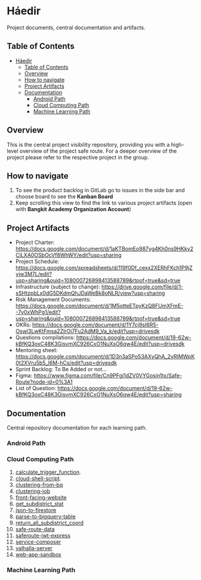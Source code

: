 # Háedir

Project documents, central documentation and artifacts.

## Table of Contents

- [Háedir](#háedir)
  - [Table of Contents](#table-of-contents)
  - [Overview](#overview)
  - [How to navigate](#how-to-navigate)
  - [Project Artifacts](#project-artifacts)
  - [Documentation](#documentation)
    - [Android Path](#android-path)
    - [Cloud Computing Path](#cloud-computing-path)
    - [Machine Learning Path](#machine-learning-path)
## Overview

This is the central project visibility repository, providing you with a high-level overview of the project safe route. For a deeper overview of the project please refer to the respective project in the group.

## How to navigate

1. To see the product backlog in GitLab go to issues in the side bar and choose board to see the **Kanban Board**
2. Keep scrolling this view to find the link to various project artifacts (open with **Bangkit Academy Organization Account**)

## Project Artifacts

- Project Charter: https://docs.google.com/document/d/1aKTBomEo987yg4Kh0ns9HKky2CiLXA0OSbOcVf8WhWY/edit?usp=sharing
- Project Schedule: https://docs.google.com/spreadsheets/d/119f0Df_cexx2XERhFKch1P9jZyjw3M7L/edit?usp=sharing&ouid=108000726898413588789&rtpof=true&sd=true
- Infrastructure (subject to change): https://drive.google.com/file/d/1-sSHtzpbLx0dG5DKdmQhJDaWeBk8oNLR/view?usp=sharing
- Risk Management Documents: https://docs.google.com/document/d/1M5otteETpyKzQ8FUmXFmE--7y0xWhPg1/edit?usp=sharing&ouid=108000726898413588789&rtpof=true&sd=true
- OKRs: https://docs.google.com/document/d/1Y7cj9sI6R5-Oswl3LwKtFmsa2ZlrOi7Fu2AdM9_Va_k/edit?usp=drivesdk
- Questions compilations: https://docs.google.com/document/d/19-62w-kBfKQ3oxC48K3GisvmXC926CxO1NuXsO6qw4E/edit?usp=drivesdk
- Mentoring sheet: https://docs.google.com/document/d/1D3n3aSPo53AXyQhA_2vRIMWpK0t2XVru5b5_l6M-hCs/edit?usp=drivesdk
- Sprint Backlog: To Be Added or not...
- Figma: https://www.figma.com/file/Cn9PFgj1dZV0VYGosjn1tx/Safe-Route?node-id=0%3A1
- List of Question: https://docs.google.com/document/d/19-62w-kBfKQ3oxC48K3GisvmXC926CxO1NuXsO6qw4E/edit?usp=sharing

## Documentation

Central repository documentation for each learning path.

### Android Path

### Cloud Computing Path

1. [calculate_trigger_function](https://gitlab.com/safe-route/cloud-computing/calculate_trigger_function).
2. [cloud-shell-script](https://gitlab.com/safe-route/cloud-computing/cloud-shell-script).
3. [clustering-from-bq](https://gitlab.com/safe-route/cloud-computing/clustering-from-bq)
4. [clustering-job](https://gitlab.com/safe-route/cloud-computing/clustering-job)
5. [front-facing-website](https://gitlab.com/safe-route/cloud-computing/front-facing-website)
6. [get_subdistrict_stat](https://gitlab.com/safe-route/cloud-computing/get_subdistrict_stat)
7. [json-to-firestore](https://gitlab.com/safe-route/cloud-computing/json-to-firestore)
8. [parse-to-bigquery-table](https://gitlab.com/safe-route/cloud-computing/parse-to-bigquery-table)
9. [return_all_subdistrict_coord](https://gitlab.com/safe-route/cloud-computing/return_all_subdistrict_coord)
10. [safe-route-data](https://gitlab.com/safe-route/cloud-computing/safe-route-data)
11. [saferoute-jwt-express](https://gitlab.com/safe-route/cloud-computing/saferoute-jwt-express)
12. [service-composer](https://gitlab.com/safe-route/cloud-computing/services-composer)
13. [valhalla-server](https://gitlab.com/safe-route/cloud-computing/valhalla-server)
14. [web-app-sandbox](https://gitlab.com/safe-route/cloud-computing/web-app-sandbox)

### Machine Learning Path
